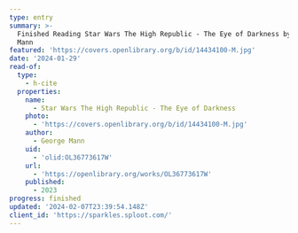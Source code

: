 ```yaml
---
type: entry
summary: >-
  Finished Reading Star Wars The High Republic - The Eye of Darkness by George
  Mann
featured: 'https://covers.openlibrary.org/b/id/14434100-M.jpg'
date: '2024-01-29'
read-of:
  type:
    - h-cite
  properties:
    name:
      - Star Wars The High Republic - The Eye of Darkness
    photo:
      - 'https://covers.openlibrary.org/b/id/14434100-M.jpg'
    author:
      - George Mann
    uid:
      - 'olid:OL36773617W'
    url:
      - 'https://openlibrary.org/works/OL36773617W'
    published:
      - 2023
progress: finished
updated: '2024-02-07T23:39:54.148Z'
client_id: 'https://sparkles.sploot.com/'
---
```


